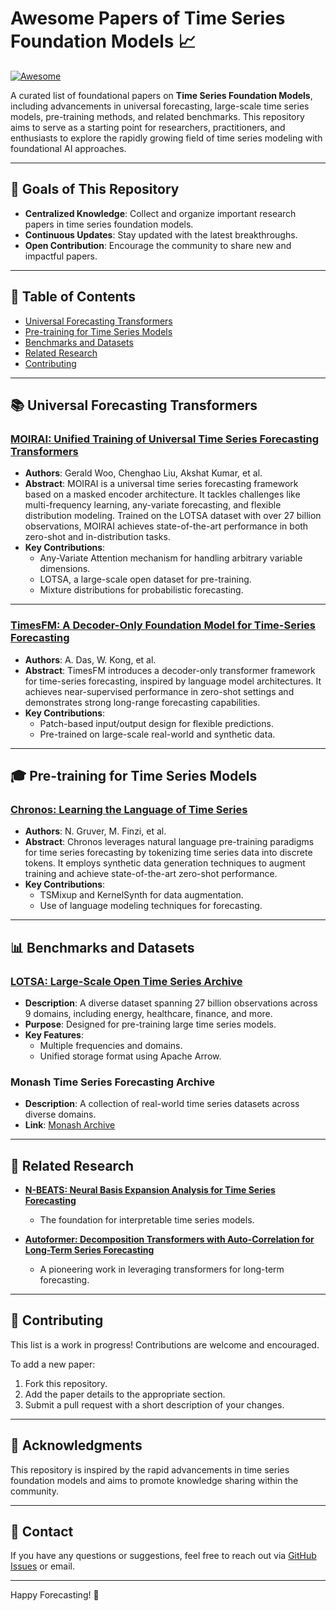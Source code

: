 # Awesome Papers of Time Series Foundation Models 📈

[![Awesome](https://awesome.re/badge.svg)](https://awesome.re)

A curated list of foundational papers on **Time Series Foundation Models**, including advancements in universal forecasting, large-scale time series models, pre-training methods, and related benchmarks. This repository aims to serve as a starting point for researchers, practitioners, and enthusiasts to explore the rapidly growing field of time series modeling with foundational AI approaches.

---

## 🎯 Goals of This Repository
- **Centralized Knowledge**: Collect and organize important research papers in time series foundation models.
- **Continuous Updates**: Stay updated with the latest breakthroughs.
- **Open Contribution**: Encourage the community to share new and impactful papers.

---

## 📄 Table of Contents

- [Universal Forecasting Transformers](#universal-forecasting-transformers)
- [Pre-training for Time Series Models](#pre-training-for-time-series-models)
- [Benchmarks and Datasets](#benchmarks-and-datasets)
- [Related Research](#related-research)
- [Contributing](#contributing)

---

## 📚 Universal Forecasting Transformers

### **[MOIRAI: Unified Training of Universal Time Series Forecasting Transformers](https://arxiv.org/abs/2402.02592)**
- **Authors**: Gerald Woo, Chenghao Liu, Akshat Kumar, et al.
- **Abstract**: MOIRAI is a universal time series forecasting framework based on a masked encoder architecture. It tackles challenges like multi-frequency learning, any-variate forecasting, and flexible distribution modeling. Trained on the LOTSA dataset with over 27 billion observations, MOIRAI achieves state-of-the-art performance in both zero-shot and in-distribution tasks.
- **Key Contributions**:
  - Any-Variate Attention mechanism for handling arbitrary variable dimensions.
  - LOTSA, a large-scale open dataset for pre-training.
  - Mixture distributions for probabilistic forecasting.

---

### **[TimesFM: A Decoder-Only Foundation Model for Time-Series Forecasting](https://arxiv.org/abs/2310.10688)**
- **Authors**: A. Das, W. Kong, et al.
- **Abstract**: TimesFM introduces a decoder-only transformer framework for time-series forecasting, inspired by language model architectures. It achieves near-supervised performance in zero-shot settings and demonstrates strong long-range forecasting capabilities.
- **Key Contributions**:
  - Patch-based input/output design for flexible predictions.
  - Pre-trained on large-scale real-world and synthetic data.

---

## 🎓 Pre-training for Time Series Models

### **[Chronos: Learning the Language of Time Series](https://arxiv.org/abs/2310.01728)**
- **Authors**: N. Gruver, M. Finzi, et al.
- **Abstract**: Chronos leverages natural language pre-training paradigms for time series forecasting by tokenizing time series data into discrete tokens. It employs synthetic data generation techniques to augment training and achieve state-of-the-art zero-shot performance.
- **Key Contributions**:
  - TSMixup and KernelSynth for data augmentation.
  - Use of language modeling techniques for forecasting.

---

## 📊 Benchmarks and Datasets

### **[LOTSA: Large-Scale Open Time Series Archive](https://arxiv.org/abs/2402.02592)**
- **Description**: A diverse dataset spanning 27 billion observations across 9 domains, including energy, healthcare, finance, and more.
- **Purpose**: Designed for pre-training large time series models.
- **Key Features**:
  - Multiple frequencies and domains.
  - Unified storage format using Apache Arrow.

### **Monash Time Series Forecasting Archive**
- **Description**: A collection of real-world time series datasets across diverse domains.
- **Link**: [Monash Archive](https://forecastingdata.org/)

---

## 📖 Related Research

- **[N-BEATS: Neural Basis Expansion Analysis for Time Series Forecasting](https://arxiv.org/abs/1905.10437)**
  - The foundation for interpretable time series models.

- **[Autoformer: Decomposition Transformers with Auto-Correlation for Long-Term Series Forecasting](https://arxiv.org/abs/2106.13008)**
  - A pioneering work in leveraging transformers for long-term forecasting.

---

## 🙌 Contributing

This list is a work in progress! Contributions are welcome and encouraged.

To add a new paper:
1. Fork this repository.
2. Add the paper details to the appropriate section.
3. Submit a pull request with a short description of your changes.

---

## 🌟 Acknowledgments

This repository is inspired by the rapid advancements in time series foundation models and aims to promote knowledge sharing within the community.

---

## 📧 Contact

If you have any questions or suggestions, feel free to reach out via [GitHub Issues](https://github.com/your-repo/issues) or email.

---

Happy Forecasting! 🚀

